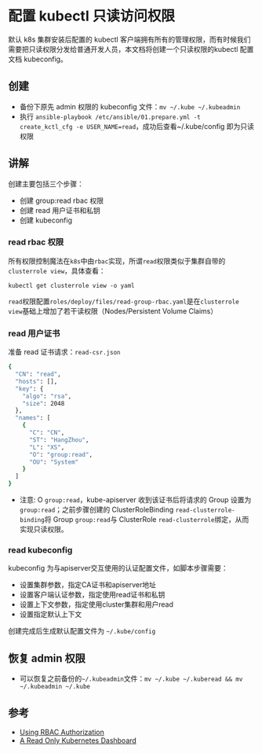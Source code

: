 # 配置 kubectl 只读访问权限

默认 k8s 集群安装后配置的 kubectl 客户端拥有所有的管理权限，而有时候我们需要把只读权限分发给普通开发人员，本文档将创建一个只读权限的kubectl 配置文档 kubeconfig。

## 创建

- 备份下原先 admin 权限的 kubeconfig 文件：`mv ~/.kube ~/.kubeadmin`
- 执行 `ansible-playbook /etc/ansible/01.prepare.yml -t create_kctl_cfg -e USER_NAME=read`，成功后查看~/.kube/config 即为只读权限

## 讲解

创建主要包括三个步骤：

- 创建 group:read rbac 权限
- 创建 read 用户证书和私钥
- 创建 kubeconfig

### read rbac 权限

所有权限控制魔法在`k8s`中由`rbac`实现，所谓`read`权限类似于集群自带的`clusterrole view`，具体查看：

`kubectl get clusterrole view -o yaml`

`read`权限配置`roles/deploy/files/read-group-rbac.yaml`是在`clusterrole view`基础上增加了若干读权限（Nodes/Persistent Volume Claims）

### read 用户证书

准备 read 证书请求：`read-csr.json`

``` bash
{
  "CN": "read",
  "hosts": [],
  "key": {
    "algo": "rsa",
    "size": 2048
  },
  "names": [
    {
      "C": "CN",
      "ST": "HangZhou",
      "L": "XS",
      "O": "group:read",
      "OU": "System"
    }
  ]
}
```
- 注意: O `group:read`，kube-apiserver 收到该证书后将请求的 Group 设置为`group:read`；之前步骤创建的 ClusterRoleBinding `read-clusterrole-binding`将 Group `group:read`与 ClusterRole `read-clusterrole`绑定，从而实现只读权限。

### read kubeconfig

kubeconfig 为与apiserver交互使用的认证配置文件，如脚本步骤需要：

- 设置集群参数，指定CA证书和apiserver地址
- 设置客户端认证参数，指定使用read证书和私钥
- 设置上下文参数，指定使用cluster集群和用户read
- 设置指定默认上下文

创建完成后生成默认配置文件为 `~/.kube/config`

## 恢复 admin 权限

- 可以恢复之前备份的`~/.kubeadmin`文件：`mv ~/.kube ~/.kuberead && mv ~/.kubeadmin ~/.kube`

## 参考

- [Using RBAC Authorization](https://kubernetes.io/docs/reference/access-authn-authz/rbac/)
- [A Read Only Kubernetes Dashboard](https://blog.cowger.us/2018/07/03/a-read-only-kubernetes-dashboard.html)
